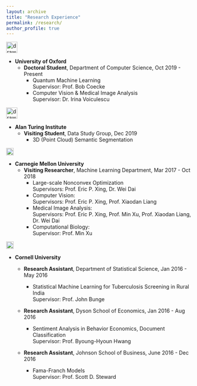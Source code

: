 ```yaml
---
layout: archive
title: "Research Experience"
permalink: /research/
author_profile: true
---
```

<a href="http://www.cs.ox.ac.uk/"><img src="https://leonndong.github.io/images/oxford.jpg" alt="drawing" height="30px"/></a>
* **University of Oxford**  
  + **Doctoral Student**, Department of Computer Science, Oct 2019 - Present  
    - Quantum Machine Learning  
    Supervisor: Prof. Bob Coecke  
    - Computer Vision & Medical Image Analysis  
    Supervisor: Dr. Irina Voiculescu  

<a href="https://www.turing.ac.uk/"><img src="https://leonndong.github.io/images/ati.png" alt="drawing" height="30px"/></a> 
* **Alan Turing Institute**  
  + **Visiting Student**, Data Study Group, Dec 2019  
    - 3D (Point Cloud) Semantic Segmentation  

<a href="https://www.ml.cmu.edu/"><img src="https://leonndong.github.io/images/cmu.png" alt="drawing" height="20px"/></a>  
* **Carnegie Mellon University**  
  + **Visiting Researcher**, Machine Learning Department, Mar 2017 - Oct 2018  
    - Large-scale Nonconvex Optimization  
      Supervisors: Prof. Eric P. Xing, Dr. Wei Dai  
    - Computer Vision:  
      Supervisors: Prof. Eric P. Xing, Prof. Xiaodan Liang  
    - Medical Image Analysis:  
      Supervisors: Prof. Eric P. Xing, Prof. Min Xu, Prof. Xiaodan Liang, Dr. Wei Dai  
    - Computational Biology:  
      Supervisor: Prof. Min Xu

<a href="https://www.cornell.edu/"><img src="https://leonndong.github.io/images/cornell.png" alt="drawing" height="20px"/></a>  
* **Cornell University**  
  + **Research Assistant**, Department of Statistical Science, Jan 2016 - May 2016    
    - Statistical Machine Learning for Tuberculosis Screening in Rural India  
      Supervisor: Prof. John Bunge   

  + **Research Assistant**, Dyson School of Economics, Jan 2016 - Aug 2016  
    - Sentiment Analysis in Behavior Economics, Document Classification  
      Supervisor: Prof. Byoung-Hyoun Hwang  

  + **Research Assistant**, Johnson School of Business, June 2016 - Dec 2016  
    - Fama-Franch Models  
      Supervisor: Prof. Scott D. Steward  
